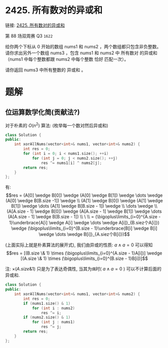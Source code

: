 # 2425. 所有数对的异或和
链接: [2425. 所有数对的异或和](https://leetcode.cn/problems/bitwise-xor-of-all-pairings/)

第 88 场双周赛 Q3 `1622`

给你两个下标从 0 开始的数组 nums1 和 nums2 ，两个数组都只包含非负整数。请你求出另外一个数组 nums3 ，包含 nums1 和 nums2 中 所有数对 的异或和（nums1 中每个整数都跟 nums2 中每个整数 恰好 匹配一次）。

请你返回 nums3 中所有整数的 异或和 。

# 题解
## 位运算数学化简(贡献法?)

对于朴素的 $O(n^2)$ 算法: (枚举每一个数对然后异或和)

```C++
class Solution {
public:
    int xorAllNums(vector<int>& nums1, vector<int>& nums2) {
        int res = 0;
        for (int i = 0; i < nums1.size(); ++i)
            for (int j = 0; j < nums2.size(); ++j)
                res ^= nums1[i] ^ nums2[j];
        return res;
    }
};
```

有: $$res = (A[0] \wedge B[0]) \wedge (A[0] \wedge B[1]) \wedge \dots \wedge (A[0] \wedge B[B.size -1]) \wedge \\ (A[1] \wedge B[0]) \wedge (A[1] \wedge B[1]) \wedge \dots (A[1] \wedge B[B.size - 1]) \wedge \\ \dots \wedge \\ (A[A.size - 1] \wedge B[0]) \wedge (A[A.size - 1] \wedge B[1]) \wedge \dots (A[A.size - 1] \wedge B[B.size - 1]) \\ \ \\ = (\bigoplus\limits_{i=0}^{A.size - 1}\underbrace{A[i] \wedge A[i] \wedge \dots \wedge A[i]}_{B.siez个A[i]}) \wedge (\bigoplus\limits_{i=0}^{B.size - 1}\underbrace{B[i] \wedge B[i] \wedge \dots \wedge B[i]}_{A.siez个B[i]})$$

(上面实际上就是朴素算法的展开式), 我们由异或的性质: $a \wedge a = 0$ 可以得知 $$res = [(B.size \& 1) \times (\bigoplus\limits_{i=0}^{A.size - 1}A[i])] \wedge [(A.size \& 1) \times (\bigoplus\limits_{i=0}^{B.size - 1}B[i])]$$

注: $\times (A.size \& 1)$ 只是为了表达奇偶性, 当其为`偶`时( $a \wedge a = 0$ ) 可以不计算后面的异或和.

```C++
class Solution {
public:
    int xorAllNums(vector<int>& nums1, vector<int>& nums2) {
        int res = 0;
        if (nums1.size() & 1)
            for (int i : nums2)
                res ^= i;
        if (nums2.size() & 1)
            for (int j : nums1)
                res ^= j;
        return res;
    }
};
```
